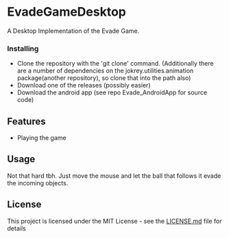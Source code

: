 # EvadeGameDesktop

A Desktop Implementation of the Evade Game.

### Installing

* Clone the repository with the 'git clone' command.
(Additionally there are a number of dependencies on the jokrey.utilities.animation package(another repository), so clone that into the path also)
* Download one of the releases (possibly easier)
* Download the android app (see repo Evade_AndroidApp for source code)

## Features

 * Playing the game

## Usage

Not that hard tbh. Just move the mouse and let the ball that follows it evade the incoming objects.

## License

This project is licensed under the MIT License - see the [LICENSE.md](LICENSE.md) file for details